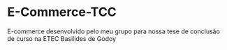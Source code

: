 # E-Commerce-TCC
E-commerce desenvolvido pelo meu grupo para nossa tese de conclusão de curso na ETEC Basilides de Godoy
